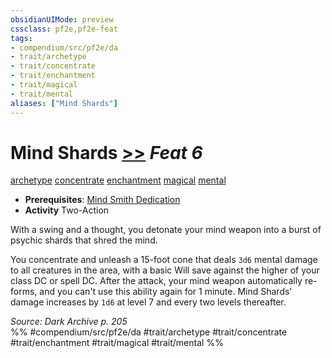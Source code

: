 ```yaml
---
obsidianUIMode: preview
cssclass: pf2e,pf2e-feat
tags:
- compendium/src/pf2e/da
- trait/archetype
- trait/concentrate
- trait/enchantment
- trait/magical
- trait/mental
aliases: ["Mind Shards"]
---
```

# Mind Shards  [>>](chapter-9-playing-the-game.md#Actions "Two-Action") *Feat 6*  
[archetype](archetype.md "Archetype Feat Trait")  [concentrate](concentrate.md "Concentrate Action & Ability Trait")  [enchantment](enchantment.md "Enchantment School Trait")  [magical](magical.md "Magical Item Trait")  [mental](mental.md "Mental Effect Trait")  

- **Prerequisites**: [Mind Smith Dedication](mind-smith-dedication-da.md)
- **Activity** Two-Action

With a swing and a thought, you detonate your mind weapon into a burst of psychic shards that shred the mind.

You concentrate and unleash a 15-foot cone that deals `3d6` mental damage to all creatures in the area, with a basic Will save against the higher of your class DC or spell DC. After the attack, your mind weapon automatically re-forms, and you can't use this ability again for 1 minute. Mind Shards' damage increases by `1d6` at level 7 and every two levels thereafter.

*Source: Dark Archive p. 205*  
%% #compendium/src/pf2e/da #trait/archetype #trait/concentrate #trait/enchantment #trait/magical #trait/mental %%